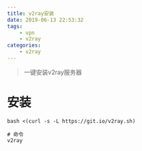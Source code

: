 ```yaml
---
title: v2ray安装
date: 2019-06-13 22:53:32
tags:
    - vpn
    - v2ray
categories:
    - v2ray
---
```


> 一键安装v2ray服务器

# 安装

```
bash <(curl -s -L https://git.io/v2ray.sh)

# 命令
v2ray
```
